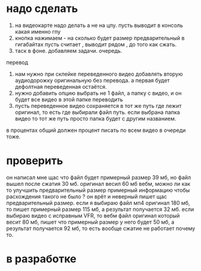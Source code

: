 

# надо сделать
1. на видеокарте надо делать а не на цпу. пусть выводит в консоль какая именно гпу
2. кнопка нажимаем - на сколько будет размер предварительный в гигабайтах пусть считает , выводит рядом , до того как сжать.
3. таск в фоне. добавляем задачи. очередь.

перевод
1. нам нужно при склейке переведенного видео добавлять вторую аудиодорожку оригинальную без перевода. а первая будет дефолтная переведенная остаётся.
2. нужно добавить опцию выбрать не 1 файл, а папку с видео, и он будет все видео в этой папке переводить
3. пусть переведенное видео сохраняется в тот же путь где лежит оригинал, то есть где выбирали файл путь. если выбрана папка видео то тот же путь просто папка будет с другим названием.


в процентах общий должен процент писать по всем видео в очереди тоже.


# проверить

он написал мне щас что файл будет примерный размер 39 мб, но файл вышел после сжатия 30 мб. оригинал весил 60 мб вебм, можно ли как то улучшить предварительный размер примерный информацию чтобы расхождения такого не было ? он врёт и неверный пишет щас предварительный размер. если я выбираю файл мп4 оригинал 180 мб, то пишет примерный размер 115 мб, а результат получается 32 мб. если выбираю видео с исправным VFR, то вебм файл оригинал который весит 80 мб, пишет что примерный размер у него будет 50 мб, а результат получается 92 мб, то есть вообще сжатие не работает почему то.


# в разработке